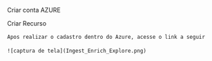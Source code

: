 Criar conta AZURE


Criar Recurso

    Apos realizar o cadastro dentro do Azure, acesse o link a seguir  

    ![captura de tela](Ingest_Enrich_Explore.png)


